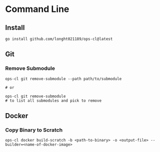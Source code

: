 # Command Line

## Install
```
go install github.com/longht021189/ops-cl@latest
```

## Git
### Remove Submodule
```
ops-cl git remove-submodule --path path/to/submodule

# or

ops-cl git remove-submodule
# to list all submodules and pick to remove
```

## Docker
### Copy Binary to Scratch
```
ops-cl docker build-scratch -b <path-to-binary> -o <output-file> --builder=<name-of-docker-image>
```